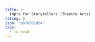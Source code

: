 ```yaml
---
title: >-
  Impro for Storytellers (Theatre Arts)
rating: 0
isbn: "0878301054"
tags:
  - to-read
---
```


